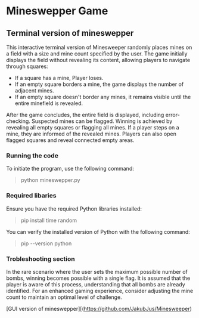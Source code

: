 # Mineswepper Game

## **Terminal version of mineswepper**

This interactive terminal version of Minesweeper randomly places mines on a field with a size and mine count specified by the user. The game initially displays the field without revealing its content, allowing players to navigate through squares:

- If a square has a mine, Player loses.
- If an empty square borders a mine, the game displays the number of adjacent mines.
- If an empty square doesn't border any mines, it remains visible until the entire minefield is revealed.

After the game concludes, the entire field is displayed, including error-checking. Suspected mines can be flagged. Winning is achieved by revealing all empty squares or flagging all mines. If a player steps on a mine, they are informed of the revealed mines. Players can also open flagged squares and reveal connected empty areas.

### **Running the code**
To initiate the program, use the following command:
>python mineswepper.py

### **Required libaries**
Ensure you have the required Python libraries installed:
>pip install time random

You can verify the installed version of Python with the following command:
>pip --version python 

### **Trobleshooting section**
In the rare scenario where the user sets the maximum possible number of bombs, winning becomes possible with a single flag. It is assumed that the player is aware of this process, understanding that all bombs are already identified. For an enhanced gaming experience, consider adjusting the mine count to maintain an optimal level of challenge.

[GUI version of mineswepper][(https://github.com/JakubJus/Minesweeper)
